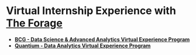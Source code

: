 # Virtual Internship Experience with [The Forage](https://www.theforage.com/)

- [**BCG - Data Science & Advanced Analytics Virtual Experience Program**](https://www.theforage.com/virtual-internships/prototype/Tcz8gTtprzAS4xSoK/Open-Access%20Data%20Science%20%26%20Advanced%20Analytics%20Virtual%20Experience%20Program/)
- [**Quantium - Data Analytics Virtual Experience Program**](https://www.theforage.com/virtual-internships/prototype/NkaC7knWtjSbi6aYv/Data-Analytics)
